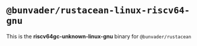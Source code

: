 # `@bunvader/rustacean-linux-riscv64-gnu`

This is the **riscv64gc-unknown-linux-gnu** binary for `@bunvader/rustacean`
